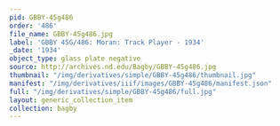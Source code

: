 ```yaml
---
pid: GBBY-45g486
order: '486'
file_name: GBBY-45g486.jpg
label: 'GBBY 45G/486: Moran: Track Player - 1934'
_date: '1934'
object_type: glass plate negative
source: http://archives.nd.edu/Bagby/GBBY-45g486.jpg
thumbnail: "/img/derivatives/simple/GBBY-45g486/thumbnail.jpg"
manifest: "/img/derivatives/iiif/images/GBBY-45g486/manifest.json"
full: "/img/derivatives/simple/GBBY-45g486/full.jpg"
layout: generic_collection_item
collection: bagby
---
```

